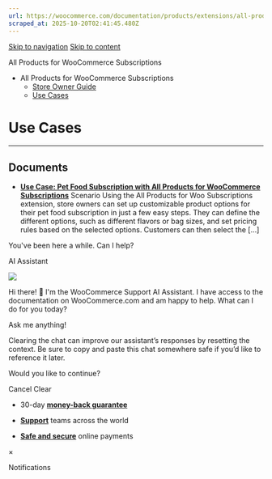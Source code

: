 ```yaml
---
url: https://woocommerce.com/documentation/products/extensions/all-products-for-woocommerce-subscriptions/all-products-for-woocommerce-subscriptions-use-cases
scraped_at: 2025-10-20T02:41:45.480Z
---
```


[Skip to navigation](https://woocommerce.com/documentation/products/extensions/all-products-for-woocommerce-subscriptions/all-products-for-woocommerce-subscriptions-use-cases/#main-navigation) [Skip to content](https://woocommerce.com/documentation/products/extensions/all-products-for-woocommerce-subscriptions/all-products-for-woocommerce-subscriptions-use-cases/#page)

All Products for WooCommerce Subscriptions

- All Products for WooCommerce Subscriptions
  - [Store Owner Guide](https://woocommerce.com/documentation/products/extensions/all-products-for-woocommerce-subscriptions/store-owner-guide/ "Store Owner Guide")
  - [Use Cases](https://woocommerce.com/documentation/products/extensions/all-products-for-woocommerce-subscriptions/all-products-for-woocommerce-subscriptions-use-cases/ "Use Cases")

# Use Cases

* * *

## Documents

- [**Use Case: Pet Food Subscription with All Products for WooCommerce Subscriptions**](https://woocommerce.com/document/use-case-pet-food-subscription-with-all-products-for-woocommerce-subscriptions/)
Scenario Using the All Products for Woo Subscriptions extension, store owners can set up customizable product options for their pet food subscription in just a few easy steps. They can define the different options, such as different flavors or bag sizes, and set pricing rules based on the selected options. Customers can then select the \[…\]


You've been here a while. Can I help?

AI Assistant

![](https://woocommerce.com/wp-content/themes/woo/images/svg/support-chat-bot-avatar.svg)

Hi there! 👋 I'm the WooCommerce Support AI Assistant. I have access to the documentation on WooCommerce.com and am happy to help. What can I do for you today?

Ask me anything!

Clearing the chat can improve our assistant’s responses by resetting the context. Be sure to copy and paste this chat somewhere safe if you’d like to reference it later.

Would you like to continue?

Cancel
Clear

- 30-day **[money-back guarantee](https://woocommerce.com/refund-policy/)**

- **[Support](https://woocommerce.com/docs/)**
teams across the world

- **[Safe and secure](https://woocommerce.com/products/woopayments/)**
online payments

×

Notifications